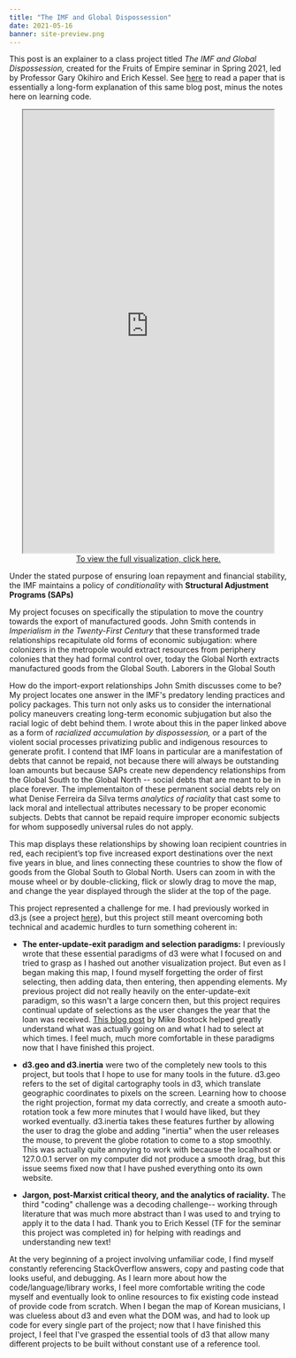 ```yaml
---
title: "The IMF and Global Dispossession"
date: 2021-05-16
banner: site-preview.png
---
```


This post is an explainer to a class project titled *The IMF and Global Dispossession,* created for the Fruits of Empire seminar in Spring 2021, led by Professor Gary Okihiro and Erich Kessel. See [here](https://github.com/18kimn/imf_loans/raw/main/text/paper.pdf) to read a paper that is essentially a long-form explanation of this same blog post, minus the notes here on learning code.

<p align="center"><iframe src= "https://imfdispossession.info" width="90%" height=800></iframe><br><a href=https://imfdispossession.info/> To view the full visualization, click here.</a></p>

Under the stated purpose of ensuring loan repayment and financial stability, the IMF maintains a policy of *conditionality* with **Structural Adjustment Programs (SAPs)** 

My project focuses on specifically the stipulation to move the country towards the export of manufactured goods. John Smith contends in *Imperialism in the Twenty-First Century* that these transformed trade relationships recapitulate old forms of economic subjugation: where colonizers in the metropole would extract resources from periphery colonies that they had formal control over, today the Global North extracts manufactured goods from the Global South. Laborers in the Global South 

How do the import-export relationships John Smith discusses come to be? My project locates one answer in the IMF's predatory lending practices and policy packages. This turn not only asks us to consider the international policy maneuvers creating long-term economic subjugation but also the racial logic of debt behind them. I wrote about this in the paper linked above as a form of *racialized accumulation by dispossession,* or a part of the violent social processes privatizing public and indigenous resources to generate profit. I contend that IMF loans in particular are a manifestation of debts that cannot be repaid, not because there will always be outstanding loan amounts but because SAPs create new dependency relationships from the Global South to the Global North -- social debts that are meant to be in place forever. The implementaiton of these permanent social debts rely on what Denise Ferreira da Silva terms *analytics of raciality* that cast some to lack moral and intellectual attributes necessary to be proper economic subjects. Debts that cannot be repaid require improper economic subjects for whom supposedly universal rules do not apply. 

This map displays these relationships by showing loan recipient countries in red, each recipient’s top five increased export destinations over the next five years in blue, and lines connecting these countries to show the flow of goods from the Global South to Global North. Users can zoom in with the mouse wheel or by double-clicking, flick or slowly drag to move the map, and change the year displayed through the slider at the top of the page.

This project represented a challenge for me. I had previously worked in d3.js (see a project [here](korean-music-map.info)), but this project still meant overcoming both technical and academic hurdles to turn something coherent in:  

- **The enter-update-exit paradigm and selection paradigms:** I previously wrote that these essential paradigms of d3 were what I focused on and tried to grasp as I hashed out another visualization project. But even as I began making this map, I found myself forgetting the order of first selecting, then adding data, then entering, then appending elements. My previous project did not really heavily on the enter-update-exit paradigm, so this wasn't a large concern then, but this project requires continual update of selections as the user changes the year that the loan was received. [This blog post](https://bost.ocks.org/mike/selection/) by Mike Bostock helped greatly understand what was actually going on and what I had to select at which times. I feel much, much more comfortable in these paradigms now that I have finished this project. 

- **d3.geo and d3.inertia** were two of the completely new tools to this project, but tools that I hope to use for many tools in the future. d3.geo refers to the set of digital cartography tools in d3, which translate geographic coordinates to pixels on the screen. Learning how to choose the right projection, format my data correctly, and create a smooth auto-rotation took a few more minutes that I would have liked, but they worked eventually. d3.inertia takes these features further by allowing the user to drag the globe and adding "inertia" when the user releases the mouse, to prevent the globe rotation to come to a stop smoothly. This was actually quite annoying to work with because the localhost or 127.0.0.1 server on my computer did not produce a smooth drag, but this issue seems fixed now that I have pushed everything onto its own website. 

- **Jargon, post-Marxist critical theory, and the analytics of raciality.** The third "coding" challenge was a decoding challenge-- working through literature that was much more abstract than I was used to and trying to apply it to the data I had. Thank you to Erich Kessel (TF for the seminar this project was completed in) for helping with readings and understanding new text!

At the very beginning of a project involving unfamiliar code, I find myself constantly referencing StackOverflow answers, copy and pasting code that looks useful, and debugging. As I learn more about how the code/language/library works, I feel more comfortable writing the code myself and eventually look to online resources to fix existing code instead of provide code from scratch. When I began the map of Korean musicians, I was clueless about d3 and even what the DOM was, and had to look up code for every single part of the project; now that I have finished this project, I feel that I've grasped the essential tools of d3 that allow many different projects to be built without constant use of a reference tool. 


